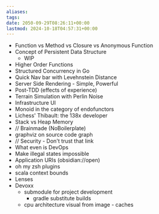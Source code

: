 ```yaml
---
aliases: 
tags: 
date: 2050-09-29T08:26:11+00:00
lastmod: 2024-10-18T04:57:31+00:00
---
```

- Function vs Method vs Closure vs Anonymous Function
- Concept of Persistent Data Structure
	- WIP
- Higher Order Functions
- Structured Concurrency in Go
- Quick Nav bar with Levehnstein Distance
- Server Side Rendering - Simple, Powerful
- Post-TDD (effects of experience)
- Terrain Simulation with Perlin Noise
- Infrastructure UI
- Monoid in the category of endofunctors
- Lichess' Thibault: the 138x developer
- Stack vs Heap Memory
- // Brainmade (NoBoilerplate)
- graphviz on source code graph
- // Security - Don't trust that link
- What even is DevOps
- Make illegal states impossible
- Application URIs (obsidian://open)
- oh my zsh plugins
- scala context bounds
- Lenses
- Devoxx
	- submodule for project development
		- gradle substitute builds
	- cpu architecture visual from image - caches